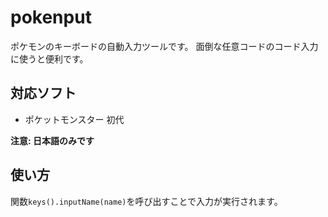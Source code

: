 # pokenput
ポケモンのキーボードの自動入力ツールです。
面倒な任意コードのコード入力に使うと便利です。

## 対応ソフト
- ポケットモンスター 初代

**注意: 日本語のみです**

## 使い方
関数`keys().inputName(name)`を呼び出すことで入力が実行されます。